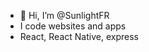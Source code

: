 - 👋 Hi, I’m @SunlightFR
- I code websites and apps
- React, React Native, express

<!---
SunlightFR/SunlightFR is a ✨ special ✨ repository because its `README.md` (this file) appears on your GitHub profile.
You can click the Preview link to take a look at your changes.
--->
<!---[![Top Langs](https://github-readme-stats.vercel.app/api/top-langs/?username=sunlightFR)](https://github.com/sunlightFR/github-readme-stats)
---> 
